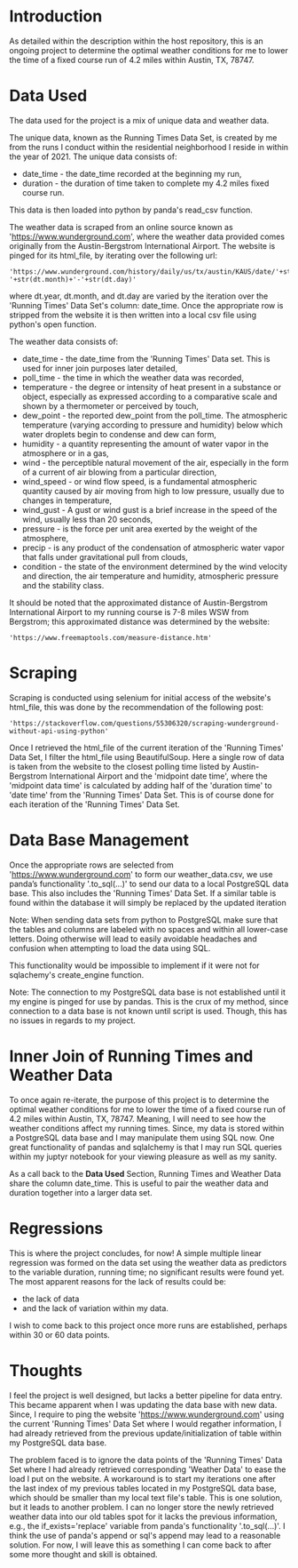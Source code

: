 # Introduction

As detailed within the description within the host repository, this is an ongoing project to determine the optimal weather conditions for me to lower the time of a fixed course run of 4.2 miles within Austin, TX, 78747.

# Data Used

The data used for the project is a mix of unique data and weather data.

The unique data, known as the Running Times Data Set, is created by me from the runs I conduct within the residential neighborhood I reside in within the year of 2021. The unique data consists of: 
* date_time - the date_time recorded at the beginning my run,
* duration - the duration of time taken to complete my 4.2 miles fixed course run.

This data is then loaded into python by panda's read_csv function.

The weather data is scraped from an online source known as 'https://www.wunderground.com', where the weather data provided comes originally from the Austin-Bergstrom International Airport. 
The website is pinged for its html_file, by iterating over the following url:
  
    'https://www.wunderground.com/history/daily/us/tx/austin/KAUS/date/'+str(dt.year)+'-'+str(dt.month)+'-'+str(dt.day)'
where dt.year, dt.month, and dt.day are varied by the iteration over the 'Running Times' Data Set's column: date_time. Once the appropriate row is stripped from the website it is then written into a local csv file using python's open function.

The weather data consists of:
* date_time - the date_time from the 'Running Times' Data set. This is used for inner join purposes later detailed,
* poll_time - the time in which the weather data was recorded,
* temperature - the degree or intensity of heat present in a substance or object, especially as expressed according to a comparative scale and shown by a thermometer or perceived by touch,
* dew_point - the reported dew_point from the poll_time. The atmospheric temperature (varying according to pressure and humidity) below which water droplets begin to condense and dew can form,
* humidity - a quantity representing the amount of water vapor in the atmosphere or in a gas,
* wind - the perceptible natural movement of the air, especially in the form of a current of air blowing from a particular direction,
* wind_speed - or wind flow speed, is a fundamental atmospheric quantity caused by air moving from high to low pressure, usually due to changes in temperature,
* wind_gust - A gust or wind gust is a brief increase in the speed of the wind, usually less than 20 seconds,
* pressure - is the force per unit area exerted by the weight of the atmosphere,
* precip - is any product of the condensation of atmospheric water vapor that falls under gravitational pull from clouds,
* condition - the state of the environment determined by the wind velocity and direction, the air temperature and humidity, atmospheric pressure and the stability class. 

It should be noted that the approximated distance of Austin-Bergstrom International Airport to my running course is 7-8 miles WSW from Bergstrom; this approximated distance was determined by the website: 

    'https://www.freemaptools.com/measure-distance.htm'

# Scraping 

Scraping is conducted using selenium for initial access of the website's html_file, 
this was done by the recommendation of the following post: 
    
    'https://stackoverflow.com/questions/55306320/scraping-wunderground-without-api-using-python'
Once I retrieved the html_file of the current iteration of the 'Running Times' Data Set, I filter the html_file using BeautifulSoup.
Here a single row of data is taken from the website to the closest polling time listed by Austin-Bergstrom International Airport and the 'midpoint date time', 
where the 'midpoint data time' is calculated by adding half of the 'duration time' to 'date time' from the 'Running Times' Data Set. 
This is of course done for each iteration of the 'Running Times' Data Set.

# Data Base Management

Once the appropriate rows are selected from 'https://www.wunderground.com' to form our weather_data.csv, we use panda’s functionality '.to_sql(...)' to send our data to a local PostgreSQL data base.
This also includes the 'Running Times' Data Set. If a similar table is found within the database it will simply be replaced by the updated iteration

Note: When sending data sets from python to PostgreSQL make sure that the tables and columns are labeled with no spaces and within all lower-case letters. Doing otherwise will lead to easily avoidable headaches and confusion when attempting to load the data using SQL.

This functionality would be impossible to implement if it were not for sqlachemy's create_engine function.

Note: The connection to my PostgreSQL data base is not established until it my engine is pinged for use by pandas. This is the crux of my method, since connection to a data base is not known until script is used. Though, this has no issues in regards to my project.


# Inner Join of Running Times and Weather Data

To once again re-iterate, the purpose of this project is to determine the optimal weather conditions for me to lower the time of a fixed course run of 4.2 miles within Austin, TX, 78747. 
Meaning, I will need to see how the weather conditions affect my running times. 
Since, my data is stored within a PostgreSQL data base and I may manipulate them using SQL now. 
One great functionality of pandas and sqlalchemy is that I may run SQL queries within my juptyr notebook for your viewing pleasure as well as my sanity.

As a call back to the **Data Used** Section, Running Times and Weather Data share the column date_time. This is useful to pair the weather data and duration together into a larger data set.

# Regressions

This is where the project concludes, for now! 
A simple multiple linear regression was formed on the data set using the weather data as predictors to the variable duration, running time; no significant results were found yet. 
The most apparent reasons for the lack of results could be:
* the lack of data
* and the lack of variation within my data.

I wish to come back to this project once more runs are established, perhaps within 30 or 60 data points.

# Thoughts

I feel the project is well designed, but lacks a better pipeline for data entry. This became apparent when I was updating the data base with new data. 
Since, I require to ping the website 'https://www.wunderground.com' using the current 'Running Times' Data Set where I would regather information, I had already retrieved
from the previous update/initialization of table within my PostgreSQL data base.

The problem faced is to ignore the data points of the 'Running Times' Data Set where I had already retrieved corresponding 'Weather Data' to ease the load I put
on the website. A workaround is to start my iterations one after the last index of my previous tables located in my PostgreSQL data base, 
which should be smaller than my local text file's table. This is one solution, but it leads to another problem. 
I can no longer store the newly retrieved weather data into our old tables spot for it lacks the previous information, e.g., the if_exists='replace' variable from panda's functionality '.to_sql(...)'. 
I think the use of panda's append or sql's append may lead to a reasonable solution. 
For now, I will leave this as something I can come back to after some more thought and skill is obtained.

